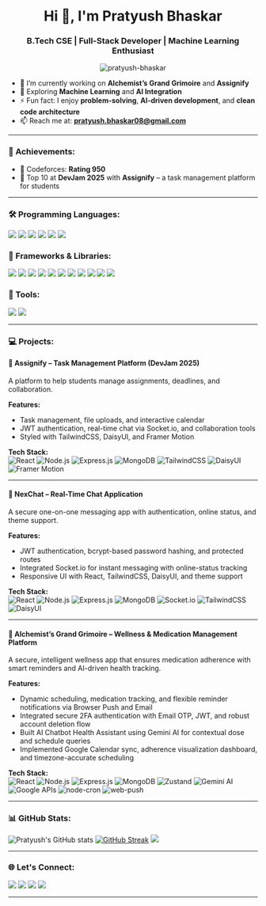 <h1 align="center">Hi 👋, I'm Pratyush Bhaskar</h1>
<h3 align="center">B.Tech CSE | Full-Stack Developer | Machine Learning Enthusiast</h3>

<p align="center">
  <img src="https://komarev.com/ghpvc/?username=TechBhaskar05&color=green" alt="pratyush-bhaskar" />
</p>

- 🔭 I’m currently working on **Alchemist’s Grand Grimoire** and **Assignify**
- 🌱 Exploring **Machine Learning** and **AI Integration**
- ⚡ Fun fact: I enjoy **problem-solving**, **AI-driven development**, and **clean code architecture**
- 📫 Reach me at: **pratyush.bhaskar08@gmail.com**

---

### 📌 Achievements:

- 🔹 Codeforces: **Rating 950**  
- 🔹 Top 10 at **DevJam 2025** with **Assignify** – a task management platform for students  

---

<h3 align="left">🛠️ Programming Languages:</h3>
<p align="left">
  <img src="https://img.shields.io/badge/JavaScript-F7DF1E?style=for-the-badge&logo=javascript&logoColor=black"/>
  <img src="https://img.shields.io/badge/TypeScript-3178C6?style=for-the-badge&logo=typescript&logoColor=white"/>
  <img src="https://img.shields.io/badge/Java-007396?style=for-the-badge&logo=java&logoColor=white"/>
  <img src="https://img.shields.io/badge/Python-3776AB?style=for-the-badge&logo=python&logoColor=white"/>
  <img src="https://img.shields.io/badge/C-00599C?style=for-the-badge&logo=c&logoColor=white"/>
  <img src="https://img.shields.io/badge/C++-00599C?style=for-the-badge&logo=c%2B%2B&logoColor=white"/>
</p>

<h3 align="left">🔧 Frameworks & Libraries:</h3>
<p align="left">
  <img src="https://img.shields.io/badge/React-61DAFB?style=for-the-badge&logo=react&logoColor=black"/>
  <img src="https://img.shields.io/badge/TailwindCSS-38B2AC?style=for-the-badge&logo=tailwindcss&logoColor=white"/>
  <img src="https://img.shields.io/badge/DaisyUI-FF69B4?style=for-the-badge&logo=daisyui&logoColor=white"/>
  <img src="https://img.shields.io/badge/shadcn/ui-000000?style=for-the-badge&logo=radix-ui&logoColor=white"/>
  <img src="https://img.shields.io/badge/Framer_Motion-0055FF?style=for-the-badge&logo=framer&logoColor=white"/>
  <img src="https://img.shields.io/badge/Next.js-000000?style=for-the-badge&logo=nextdotjs&logoColor=white"/>
  <img src="https://img.shields.io/badge/Express.js-000000?style=for-the-badge&logo=express&logoColor=white"/>
  <img src="https://img.shields.io/badge/MongoDB-47A248?style=for-the-badge&logo=mongodb&logoColor=white"/>
  <img src="https://img.shields.io/badge/Zustand-000000?style=for-the-badge&logo=zustand&logoColor=white"/>
  <img src="https://img.shields.io/badge/Socket.io-010101?style=for-the-badge&logo=socket.io&logoColor=white"/>
  <img src="https://img.shields.io/badge/Cloudinary-3448C5?style=for-the-badge&logo=cloudinary&logoColor=white"/>
</p>

<h3 align="left">🧰 Tools:</h3>
<p align="left">
  <img src="https://img.shields.io/badge/VSCode-007ACC?style=for-the-badge&logo=visual-studio-code&logoColor=white"/>
  <img src="https://img.shields.io/badge/Postman-FF6C37?style=for-the-badge&logo=postman&logoColor=white"/>
</p>

---

### 💻 Projects:

#### 🌊 **Assignify** – Task Management Platform (DevJam 2025)
A platform to help students manage assignments, deadlines, and collaboration.

**Features:**
- Task management, file uploads, and interactive calendar
- JWT authentication, real-time chat via Socket.io, and collaboration tools
- Styled with TailwindCSS, DaisyUI, and Framer Motion

**Tech Stack:**  
![React](https://img.shields.io/badge/React-61DAFB?style=for-the-badge&logo=react&logoColor=black) ![Node.js](https://img.shields.io/badge/Node.js-339933?style=for-the-badge&logo=node.js&logoColor=white) ![Express.js](https://img.shields.io/badge/Express.js-000000?style=for-the-badge&logo=express&logoColor=white) ![MongoDB](https://img.shields.io/badge/MongoDB-47A248?style=for-the-badge&logo=mongodb&logoColor=white) ![TailwindCSS](https://img.shields.io/badge/Tailwind_CSS-06B6D4?style=for-the-badge&logo=tailwindcss&logoColor=white) ![DaisyUI](https://img.shields.io/badge/DaisyUI-FF69B4?style=for-the-badge&logo=daisyui&logoColor=white) ![Framer Motion](https://img.shields.io/badge/Framer_Motion-0055FF?style=for-the-badge&logo=framer&logoColor=white)

---

#### 🔗 **NexChat** – Real-Time Chat Application
A secure one-on-one messaging app with authentication, online status, and theme support.

**Features:**
- JWT authentication, bcrypt-based password hashing, and protected routes
- Integrated Socket.io for instant messaging with online-status tracking
- Responsive UI with React, TailwindCSS, DaisyUI, and theme support

**Tech Stack:**  
![React](https://img.shields.io/badge/React-61DAFB?style=for-the-badge&logo=react&logoColor=black) ![Node.js](https://img.shields.io/badge/Node.js-339933?style=for-the-badge&logo=node.js&logoColor=white) ![Express.js](https://img.shields.io/badge/Express.js-000000?style=for-the-badge&logo=express&logoColor=white) ![MongoDB](https://img.shields.io/badge/MongoDB-47A248?style=for-the-badge&logo=mongodb&logoColor=white) ![Socket.io](https://img.shields.io/badge/Socket.io-010101?style=for-the-badge&logo=socket.io&logoColor=white) ![TailwindCSS](https://img.shields.io/badge/Tailwind_CSS-06B6D4?style=for-the-badge&logo=tailwindcss&logoColor=white) ![DaisyUI](https://img.shields.io/badge/DaisyUI-FF69B4?style=for-the-badge&logo=daisyui&logoColor=white)

---

#### 🧪 **Alchemist’s Grand Grimoire** – Wellness & Medication Management Platform
A secure, intelligent wellness app that ensures medication adherence with smart reminders and AI-driven health tracking.

**Features:**
- Dynamic scheduling, medication tracking, and flexible reminder notifications via Browser Push and Email
- Integrated secure 2FA authentication with Email OTP, JWT, and robust account deletion flow
- Built AI Chatbot Health Assistant using Gemini AI for contextual dose and schedule queries
- Implemented Google Calendar sync, adherence visualization dashboard, and timezone-accurate scheduling

**Tech Stack:**  
![React](https://img.shields.io/badge/React-61DAFB?style=for-the-badge&logo=react&logoColor=black) ![Node.js](https://img.shields.io/badge/Node.js-339933?style=for-the-badge&logo=node.js&logoColor=white) ![Express.js](https://img.shields.io/badge/Express.js-000000?style=for-the-badge&logo=express&logoColor=white) ![MongoDB](https://img.shields.io/badge/MongoDB-47A248?style=for-the-badge&logo=mongodb&logoColor=white) ![Zustand](https://img.shields.io/badge/Zustand-000000?style=for-the-badge&logo=zustand&logoColor=white) ![Gemini AI](https://img.shields.io/badge/Gemini_AI-4285F4?style=for-the-badge&logo=google&logoColor=white) ![Google APIs](https://img.shields.io/badge/Google_APIs-4285F4?style=for-the-badge&logo=google&logoColor=white) ![node-cron](https://img.shields.io/badge/node_cron-000000?style=for-the-badge&logo=node.js&logoColor=white) ![web-push](https://img.shields.io/badge/web_push-000000?style=for-the-badge&logo=web-push&logoColor=white)

---

### 📊 GitHub Stats:

![Pratyush's GitHub stats](https://github-readme-stats.vercel.app/api?username=TechBhaskar05&show_icons=true&theme=radical)
[![GitHub Streak](https://streak-stats.demolab.com?user=TechBhaskar05&theme=gotham)](https://git.io/streak-stats)
<img src="https://github-profile-trophy.vercel.app/?username=TechBhaskar05&theme=juicyfresh&no-bg=true" />

---

### 🌐 Let's Connect:

<p align="left">
  <a href="https://www.linkedin.com/in/pratyush-bhaskar-1b745531a/"><img src="https://img.shields.io/badge/LinkedIn-0077B5?style=for-the-badge&logo=linkedin&logoColor=white" /></a>
  <a href="https://github.com/TechBhaskar05"><img src="https://img.shields.io/badge/GitHub-181717?style=for-the-badge&logo=github&logoColor=white" /></a>
  <a href="https://codeforces.com/profile/pratyush.bhaskar08"><img src="https://img.shields.io/badge/Codeforces-1F8ACB?style=for-the-badge&logo=codeforces&logoColor=white" /></a>
  <a href="mailto:pratyush.bhaskar08@gmail.com"><img src="https://img.shields.io/badge/Email-D14836?style=for-the-badge&logo=gmail&logoColor=white" /></a>
</p>

---
